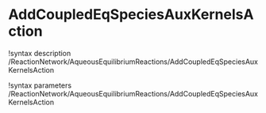 <!-- MOOSE Documentation Stub: Remove this when content is added. -->

# AddCoupledEqSpeciesAuxKernelsAction
!syntax description /ReactionNetwork/AqueousEquilibriumReactions/AddCoupledEqSpeciesAuxKernelsAction

!syntax parameters /ReactionNetwork/AqueousEquilibriumReactions/AddCoupledEqSpeciesAuxKernelsAction
